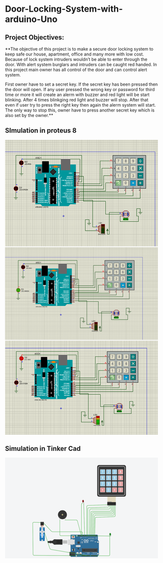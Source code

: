 # Door-Locking-System-with-arduino-Uno


## Project Objectives:                                                                           
**The objective of this project is to make a secure door locking system to keep safe our house, apartment, office and many more with low cost. Because of lock system intruders wouldn’t be able to enter through the door. With alert system burglars and intruders can be caught red handed. In this project main owner has all control of the door and can control alert system.

First owner have to set a secret key. If the secret key has been pressed then the door will open. If any user pressed the wrong key or password for third time or more it will create an alerm with buzzer and red light will be start blinking. After 4 times blinkging red light and buzzer will stop. After that even if user try to press the right key then again the alerm system will start. The only way to stop this, owner have to press another secret key which is also set by the owner.**

## SImulation in proteus 8
![](https://github.com/Ridowan-sajid/Door-Locking-System-with-arduino-Uno/blob/master/images/1.png)
![](https://github.com/Ridowan-sajid/Door-Locking-System-with-arduino-Uno/blob/master/images/2.png)
![](https://github.com/Ridowan-sajid/Door-Locking-System-with-arduino-Uno/blob/master/images/3.png)

## Simulation in Tinker Cad
![](https://github.com/Ridowan-sajid/Door-Locking-System-with-arduino-Uno/blob/master/images/tinker.png)
